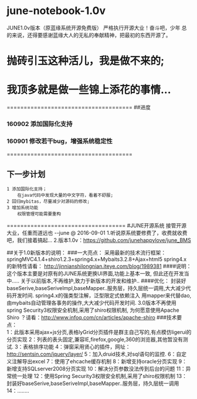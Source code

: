 # june-notebook-1.0v
  JUNE1.0v版本（原蓝缘系统开源免费版）
  严格执行开源大业！奋斗吧，少年
	总的来说，还得要感谢蓝缘大人的无私的奉献精神，把最初的东西开源了。
# 抛砖引玉这种活儿，我是做不来的;
# 	我顶多就是做一些锦上添花的事情...
=====================================
##进度
### 160902 添加国际化支持
### 160901 修改若干bug，增强系统稳定性
=====================================
## 下一步计划
	1 添加国际化支持；
		在java代码中发现大量的中文字符，看着不舒服;
	2 回归mybitas，尽量减少对源码的修改;
	3 增加系统功能
		权限管理可能需要重构
===================================
#JUNE开源系统
	接管开源大业，任重而道远也 --june @ 2016-09-01
		1.听说原系统要修费了，收费就收费吧，我们接着搞起...
		2.版本1.0v：https://github.com/junehappylove/june_BMS

##关于1.0新版本的说明：
###一大亮点：
	采用最新的技术流行框架：springMVC4.1.4+shiro1.2.3+spring4.x+Mybaits3.2.8+Ajax+html5
	spring4.x的新特性请看：
	http://jinnianshilongnian.iteye.com/blog/1989381
####说明：
	这个版本主要是对原有的JUNE系统更换UI界面,功能上基本一致, 
	但此还在开发当中..... 关于以前版本,不再维护,致力于新版本的开发和维护..
####优化：
	封装好baseSerive,baseSeriveImpl,baseMapper..服务层，持久层统一调用,大大减少代码开发时间.
	spring4.x的强类型注解，泛型限定式依赖注入
	用mapper来代替dao,由mybaits自动管理各事务的操作,大大减少代码开发时间.
	3.0版本不再使用spring Security3权限安全机制,采用了shiro权限机制, 
	为何愿意使用Apache Shiro ？请看：http://www.infoq.com/cn/articles/apache-shiro
###技术要点：<br>
	1：此版本采用ajax+js分页,表格lyGrid分页插件是群主自己写的,有点模仿ligerui的分页实现
	2：列表的表头固定,兼容IE,firefox,google,360的浏览器,其他暂没有测试.
	3：表格排序功能
	4：弹窗采用贤心的插件，网址：http://sentsin.com/jquery/layer/
	5：加入druid技术,对sql语句的监控.
	6：自定义注解导出excel
	7：使用了ehcache缓存机制
	8：新增支持oracle分页实现
	9：新增支持SQLserver2008分页实现
	10：解决分页参数没法传到后台的问题
	11：异常统一处理
	12：使用Spring Security3权限安全机制,采用了shiro权限机制
	13： 封装好baseSerive,baseSeriveImpl,baseMapper..服务层，持久层统一调用
	14：........
